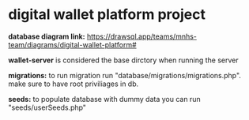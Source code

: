# digital wallet platform project

**database diagram link:** https://drawsql.app/teams/mnhs-team/diagrams/digital-wallet-platform#

**wallet-server** is considered the base dirctory when running the server

**migrations:** to run migration run "database/migrations/migrations.php". make sure to have root priviliages in db.

**seeds:** to populate database with dummy data you can run "seeds/userSeeds.php"